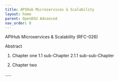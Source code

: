 ```yaml
---
title: APIHub Microservices & Scalability 
layout: home
parent: OpenDSU Advanced
nav_order: 8
---
```


APIHub Microservices & Scalability (RFC-026) 

Abstract

1. Chapter one
1.1 sub-Chapter
2.1.1 sub-sub-Chapter

2. Chapter two

…..